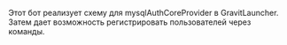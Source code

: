 Этот бот реализует схему для mysqlAuthCoreProvider в GravitLauncher.
Затем дает возможность регистрировать пользователей через команды.